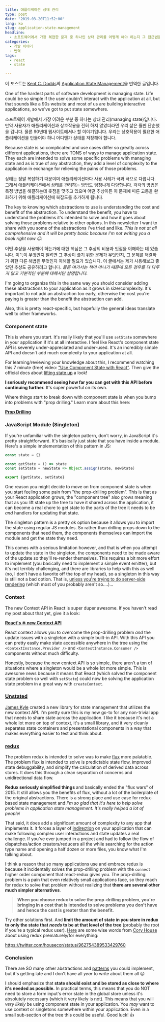 ```yaml
---
title: 애플리케이션 상태 관리
type: post
date: "2019-03-20T11:52:00"
lang: ko
slug: application-state-management
headline:
  - 소프트웨어에서 가장 복잡한 문제 중 하나인 상태 관리를 어떻게 해야 하는지 그 접근법을 알아봅니다
categories:
  - 개발 이야기
  - 번역
tags:
  - react
  - state

---
```


<div class="translation-note">

이 포스트는 [Kent C. Dodds](https://twitter.com/kentcdodds)의 [Application State Management](https://kentcdodds.com/blog/application-state-management)을 번역한 글입니다.

</div>

One of the hardest parts of software development is managing state. Life could
be so simple if the user couldn't interact with the application at all, but that
sounds like a 90s website and most of us are building interactive applications,
so we've got to put state somewhere.

소프트웨어 개발에서 가장 어려운 부분 중 하나는 상태 관리(managing state)입니다. 만약 사용자가 애플리케이션과 상호작용을 전혀 하지 않았더라면 우리 삶은 훨씬 단순했을 겁니다. 물론 90년대 웹사이트에서나 할 이야기입니다. 우리는 상호작용이 필요한 애플리케이션을 만들어야 하니 어디엔가 상태를 저장해야 합니다.

Because state is so complicated and use cases differ so greatly across different
applications, there are TONS of ways to manage application state. They each are
intended to solve some specific problems with managing state and as is true of
any abstraction, they add a level of complexity to the application in exchange
for relieving the pains of those problems.

상태는 정말 복잡하기 때문이며 애플리케이션마다 사용 사례가 극과 극으로 다릅니다. 그래서 애플리케이션에서 상태를 관리하는 방법도 엄청나게 다양합니다. 각각의 방법은 특정 방법을 해결하는데 촛점을 맞추고 있으며 어떤 추상이든 이 문제에 따른 고통을 완화하기 위해 애플리케이션에 복잡도를 추가하게 됩니다.

The key to knowing which abstractions to use is understanding the cost and
benefit of the abstraction. To understand the benefit, you have to understand
the problems it's intended to solve and how it goes about solving those problems
relative to other options. In this newsletter I want to share with you some of
the abstractions I've tried and like. _This is not at all comprehensive and it
will be pretty basic because I'm not writing you a book right now 😉._

어떤 추상을 사용해야 하는가에 대한 핵심은 그 추상의 비용과 잇점을 이해하는 데 있습니다. 이득이 무엇인지 알려면 그 추상이 풀기 위한 문제가 무엇인지, 그 문제를 해결하기 위한 다른 해법은 무엇인지 이해할 필요가 있습니다. 이 글에서는 제가 사용해보고 좋았던 추상도 공유하려고 합니다. _물론 여기서는 책이 아니기 때문에 모든 경우를 다 다루지 않고 기본적인 부분에 대해서만 설명합니다._

I'm going to organize this in the same way you should consider adding these
abstractions to your application as it grows in size/complexity. It's important
to not add an abstraction too early, otherwise the cost you're paying is greater
than the benefit the abstraction can add.

Also, this is pretty react-specific, but hopefully the general ideas translate
well to other frameworks.

### Component state

This is where you start. It's really likely that you'll use `setState` somewhere
in your application if it's at all interactive. I feel like React's component
state API is severely under-appreciated and under-used. It's an incredibly
simple API and doesn't add much complexity to your application at all.

For learning/reviewing your knowledge about this, I recommend watching this 7
minute (free) video:
["Use Component State with React"](https://egghead.io/lessons/react-use-component-state-with-react).
Then give the official docs about
[lifting state up](https://reactjs.org/docs/lifting-state-up.html#lifting-state-up)
a look!

**I seriously recommend seeing how far you can get with this API before
continuing further.** It's super powerful on its own.

Where things start to break down with component state is when you bump into
problems with "prop drilling." Learn more about this here:

[**Prop Drilling**](https://blog.kentcdodds.com/prop-drilling-bb62e02cb691)

### JavaScript Module (Singleton)

If you're unfamiliar with the singleton pattern, don't worry, in JavaScript it's
pretty straightforward. It's basically just state that you have inside a module.
Here's a simple implementation of this pattern in JS:

```js
const state = {}

const getState = () => state
const setState = newState => Object.assign(state, newState)

export {getState, setState}
```

One reason you might decide to move on from component state is when you start
feeling some pain from "the prop-drilling problem". This is that as your React
application grows, the "component tree" also grows meaning that as you lift
state up the tree to have it shared across the application, it can become a real
chore to get state to the parts of the tree it needs to be _and_ handlers for
updating that state.

The singleton pattern is a pretty ok option because it allows you to import the
state using regular JS modules. So rather than drilling props down to the
components that need them, the components themselves can import the module and
get the state they need.

This comes with a serious limitation however, and that is when you attempt to
update the state in the singleton, the components need to be made aware of the
update so they'll re-render themselves. This requires a bit more effort to
implement (you basically need to implement a simple event emitter), but it's not
terribly challenging, and there are libraries to help with this as well (no, I
don't have a favorite off the top of my head), so a singleton in this way is
still not a bad option. That is,
[unless you're trying to do server-side rendering](https://stackoverflow.com/a/40974748/971592)
(which most of you probably aren't so....)...

### Context

The new Context API in React is super duper awesome. If you haven't read my post
about that yet, give it a look:

[**React's ⚛️ new Context API**](https://medium.com/dailyjs/reacts-%EF%B8%8F-new-context-api-70c9fe01596b)

React context allows you to overcome the prop-drilling problem _and_ the update
issues with a singleton with a simple built-in API. With this API you can pretty
easily make state accessible anywhere in the tree using the
`<ContextInstance.Provider />` and `<ContextInstance.Consumer />` components
without much difficulty.

Honestly, because the new context API is so simple, there aren't a ton of
situations where a singleton would be a whole lot more simple. This is awesome
news because it means that React (which solved the component state problem so
well with `setState`) could now be solving the application state problem in a
great way with `createContext`.

### [Unstated](https://github.com/jamiebuilds/unstated)

[James Kyle](https://medium.com/u/cc2eaf4f2cd2) created a new library for state
management that utilizes the new context API. I'm pretty sure this is my new
go-to for any non-trivial app that needs to share state across the application.
I like it because it's not a whole lot more on top of context, it's a small
library, and it very cleanly separates state containers and presentational
components in a way that makes everything easier to test and think about.

### [redux](https://redux.js.org/)

The problem redux is intended to solve was to make
[flux](https://facebook.github.io/flux) more palatable. The problem flux is
intended to solve is predictable state flow, improved state debuggability, and
simplify the calculation of derived data across stores. It does this through a
clean separation of concerns and unidirectional data flow.

**Redux seriously simplified things** and basically ended the "flux wars"
of 2015. It still allows you the benefits of flux, without a lot of the
boilerplate of the original abstractions. There is a strong place and use case
for redux-based state management and _I'm so glad that it's here to help solve
problems in application state management. It's really helped a lot of people!_

That said, it does add a significant amount of complexity to any app that
implements it. It forces a layer of
[indirection](https://en.wikipedia.org/wiki/Indirection) on your application
that can make following complex user interactions and state updates a real
challenge. If you've ever jumped in a project and had to follow the flow of
dispatches/action creators/reducers all the while searching for the action type
name and opening a half dozen or more files, you know what I'm talking about.

I think a reason that so many applications use and embrace redux is because it
incidentally solves the prop-drilling problem with the `connect` higher order
component that react-redux gives you. The prop-drilling problem is a pain that
even relatively small applications face, so they reach for redux to solve that
problem without realizing that **there are several other much simpler
alternatives**.

> **When you choose redux to solve the prop-drilling problem, you're bringing in
> a cost that is intended to solve problems you don't have and hence the cost is
> greater than the benefit.**

Try other solutions first. And **limit the amount of state in you store in redux
to only the state that _needs_ to be at that level of the tree** (probably the
root if you're a typical redux user).
[Here](https://twitter.com/housecor/status/962754389533429760) are some wise
words from [Cory House](https://medium.com/u/e986f7cdb458) about using redux
prematurely/for everything:

https://twitter.com/housecor/status/962754389533429760

### Conclusion

There are SO many other abstractions and
[patterns](http://kcd.im/advanced-react) you could implement, but it's getting
late and I don't have all _year_ to write about them all 😉

I should emphasize that **state should exist and be stored as close to where
it's needed as possible.** In practical terms, this means that you do NOT need
to store a form input's error state in the global store unless it's absolutely
necessary (which it very likely is not). This means that you will _very likely_
be using component state in your application. You _may_ want to use context or
singletons somewhere within your application. Even in a small sub-section of the
tree this could be useful. Good luck! 👍

